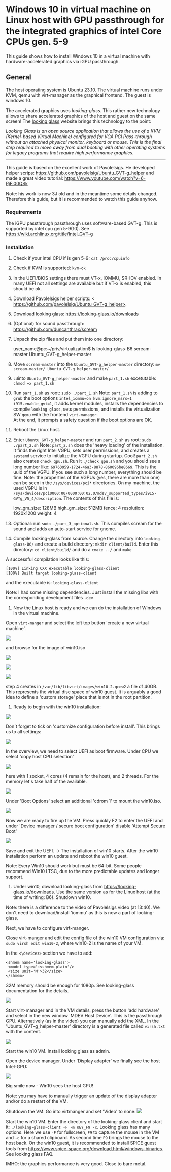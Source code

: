 Windows 10 in virtual machine on Linux host with GPU passthrough for the integrated graphics of intel Core CPUs gen. 5-9
=======================================================

This guide shows how to install Windows 10 in a virtual machine with hardware-accelerated graphics via iGPU passthrough. 

## General
The host operating system is Ubuntu 23.10. The virtual machine runs under KVM, qemu with virt-manager as the graphical frontend. The guest is windows 10.

The accelerated graphics uses _looking-glass_. This rather new technology allows to share accelerated graphics of the host and guest on the same screen! The [looking glass](https://looking-glass.io/) website brings this technology to the point: 

*Looking Glass is an open source application that allows the use of a KVM (Kernel-based Virtual Machine) configured for VGA PCI Pass-through without an attached physical monitor, keyboard or mouse. This is the final step required to move away from dual booting with other operating systems for legacy programs that require high performance graphics.*

----------------------------------------------------------- 

This guide is based on the excellent work of Pavolelsigs. He developed helper scrips: <https://github.com/pavolelsig/Ubuntu_GVT-g_helper>
and made a great video tutorial:
<https://www.youtube.com/watch?v=6-RjFl00QSk>

Note: his work is now 3J old and in the meantime some details changed. Therefore this guide, but it is recommended to watch this guide anyhow.

### Requirements
The iGPU passthrough passthrough uses software-based GVT-g. This is supported by intel cpu gen 5-9(10). See <https://wiki.archlinux.org/title/Intel_GVT-g>

### Installation

1. Check if your intel CPU if is gen 5-9: `cat /proc/cpuinfo`
1. Check if KVM is supported: `kvm-ok`
1. In the UEFI/BIOS settings there must VT-x, IOMMU, SR-IOV enabled. In many UEFI not all settings are available but if VT-x is enabled, this should be ok.
1. Download  Pavolelsigs helper scripts:
< https://github.com/pavolelsig/Ubuntu_GVT-g_helper>.
1. Download looking glass:
 <https://looking-glass.io/downloads>
1. (Optional) for sound passthrough:
 <https://github.com/duncanthrax/scream> 
1. Unpack the zip files and put them into one directory:

	user_name@pc:~/priv/virtualization$ ls
	looking-glass-B6  scream-master  Ubuntu_GVT-g_helper-master
1. Move `scream-master` into the `Ubuntu_GVT-g_helper-master` directory: `mv scream-master/ Ubuntu_GVT-g_helper-master/`

1. `cd`into `Ubuntu_GVT-g_helper-master` and make `part_1.sh` excetutable: `chmod +x part_1.sh`
1. Run `part_1.sh` as root: `sudo ./part_1.sh`
Note: `part_1.sh` is adding to `grub` the boot options `intel_iommu=on kvm.ignore_msrs=1 i915.enable_gvt=1`, it adds kernel modules, installs the dependencies to compile `looking glass`, sets permissions, and installs the virtualization SW `qemu` with the frontend `virt-manager`.		
At the end, it prompts a safety question if the boot options are OK.
1. Reboot the Linux host.
1. Enter `Ubuntu_GVT-g_helper-master` and run `part_2.sh` as root: `sudo ./part_2.sh`
Note: `part_2.sh` does the 'heavy loading' of the installation. It finds the right Intel VGPU, sets user permissions, and creates a `systemd` service to initialize the VGPU during startup. Cool!
`part_2.sh` also creates `check_gpu.sh`. Run it `./check_gpu.sh` and you should see a long number like: `69763959-1724-46a3-8878-860096be8669`. This is the uuid of the VGPU. If you see such a long number, everything should be fine.
Note: the properties of the VGPUs (yes, there are more than one) can be seen in the `/sys/devices/pci*` directories. On my machine, the used VGPU is in `/sys/devices/pci0000:00/0000:00:02.0/mdev_supported_types/i915-GVTg_V5_4/description`. The contents of this file is:
  
	low_gm_size: 128MB
	high_gm_size: 512MB
	fence: 4
	resolution: 1920x1200
	weight: 4
1. Optional: run `sudo ./part_3_optional.sh`. This compiles scream for the sound and adds an auto-start service for gnome.
1. Compile looking-glass from source.
Change the directory into `looking-glass-B6/` and create a build directory: `mkdir client/build`. Enter this directory: `cd client/build/` and do a `cmake ../` and `make`

A successful compilation looks like this: 

	[100%] Linking CXX executable looking-glass-client
	[100%] Built target looking-glass-client
and the executable is: `looking-glass-client`

Note: I had some missing dependencies. Just install the missing libs with the corresponding development files `.dev`
1. Now the Linux host is ready and we can do the installation of Windows in the virtual machine.

Open `virt-manger` and select the left top button 'create a new virtual machine'.

![](1.png)

and browse for the image of win10.iso

![](2.png)

![](3.png)

![](4.png)

step 4 creates in `/var/lib/libvirt/images/win10-2.qcow2` a file of 40GB. This represents the virtual disc space of win10 guest. It is arguably a good idea to define a 'custom storage' place that is not in the root partition.
1. Ready to begin with the win10 installation:
   
![](5.png)

Don´t forget to tick on 'customize configuration before install'. This brings us to all settings:

![](6.png)

In the overview, we need to select UEFI as boot firmware. Under CPU we select 'copy host CPU selection'

![](7.png)

here with 1 socket, 4 cores (4 remain for the host), and 2 threads. For the memory let's take half of the available.

![](8.png)

Under 'Boot Options' select an additional 'cdrom 1' to mount the win10.iso.

![](9.png)

Now we are ready to fire up the VM. 
Press quickly F2 to enter the UEFI and under 'Device manager  / secure boot configuration' disable 'Attempt Secure Boot'

![](10.png)

Save and exit the UEFI. -> The installation of win10 starts. After the win10 installation perform an update and reboot the win10 guest.

Note: Every Win10 should work but must be 64-bit. Some people recommend Win10 LTSC, due to the more predictable updates and longer support.
  
1. Under win10, download looking-glass from <https://looking-glass.io/downloads>. Use the same version as for the Linux host (at the time of writing: B6). Shutdown win10.

Note: there is a difference to the video of Pavolelsigs video (at 13:40). We don't need to download/install 'iommu' as this is now a part of looking-glass.

Next, we have to configure virt-manger.

Close virt-manger and edit the config file of the win10 VM configuration via: `sudo virsh edit win10-2`, where win10-2 is the name of your VM.
 
In the `<\devices>` section we have to add:

	<shmem name='looking-glass'>
     <model type='ivshmem-plain'/>
     <size unit='M'>32</size>
    </shmem>
32M memory should be enough for 1080p. See looking-glass documentation for the details.

![](11.png)

Start virt-manager and in the VM details, press the button 'add hardware' and select in the new window 'MDEV Host Device'. This is the passthrough GPU. Alternatively (as in the video) you can manually add the XML. In the 'Ubuntu_GVT-g_helper-master' directory is a generated file called `virsh.txt` with the content.

![](12.png)

Start the win10 VM. Install looking glass as admin.

Open the device manager. Under 'Display adapter' we finally see the host Intel-GPU:

![](13.png)

Big smile now - Win10 sees the host GPU!

Note: you may have to manually trigger an update of the display adapter and/or do a restart of the VM.

Shutdown the VM. Go into virtmanger and set 'Video' to none:
![](14.png)

Start the win10 VM. Enter the directory of the looking-glass client and start it: `./looking-glass-client -F -m KEY_F9 -c`.
Looking glass has many options. Here we use `-F` for fullscreen, `F9` to capture the mouse in the VM and `-c` for a shared clipboard. As second time `F9` brings the mouse to the host back.
On the win10 guest, it is recommended to install SPICE guest tools from <https://www.spice-space.org/download.html#windows-binaries>. See looking glass FAQ.

IMHO: the graphics performance is very good. Close to bare metal. 

